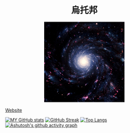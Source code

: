 <h1 align="center">
  烏托邦
</h1>
<p align="center">
  <img src="img/uni.gif" width="256" alt="Block Hole"/>
</p>

<!--
<p align="center">
  <a href="mailto:sxa05z@gmail.com">
    <img src="https://img.shields.io/badge/Gmail-D14836?style=for-the-badge&logo=gmail&logoColor=white">
  </a>
</p>


## 技能樹

### Front-end

[![CSS](https://img.shields.io/badge/CSS3-1572B6?style=for-the-badge&logo=css3&logoColor=white)](#)
[![React](https://img.shields.io/badge/React-20232A?style=for-the-badge&logo=react&logoColor=61DAFB)](#)
[![Vue](https://img.shields.io/badge/Vue.js-35495E?style=for-the-badge&logo=vuedotjs&logoColor=4FC08D)](#)
[![Chakra UI](https://img.shields.io/badge/Chakra--UI-319795?style=for-the-badge&logo=chakra-ui&logoColor=white)](#)
[![Javascript](https://img.shields.io/badge/JavaScript-323330?style=for-the-badge&logo=javascript&logoColor=F7DF1E)](#)

### Back-end

[![NodeJS](https://img.shields.io/badge/Node.js-339933?style=for-the-badge&logo=nodedotjs&logoColor=white)](#)
[![Firebase](https://img.shields.io/badge/firebase-ffca28?style=for-the-badge&logo=firebase&logoColor=black)](#)


### Data

[![MongoDB](https://img.shields.io/badge/MongoDB-4EA94B?style=for-the-badge&logo=mongodb&logoColor=white)](#)

### Cloud

[![aws](https://img.shields.io/badge/Amazon_AWS-FF9900?style=for-the-badge&logo=amazonaws&logoColor=white)](#)

-->

[Website](sarthurx.github.io)

[![MY GitHub stats](https://github-readme-stats.vercel.app/api?username=SArthurX&show_icons=true&count_private=true&theme=tokyonight)](https://github.com/SArthurX/github-readme-stats)
[![GitHub Streak](https://streak-stats.demolab.com?user=SArthurX&theme=prussian)](https://git.io/streak-stats)
[![Top Langs](https://github-readme-stats.vercel.app/api/top-langs/?username=SArthurX&theme=tokyonight&layout=compact)](https://github.com/anuraghazra/github-readme-stats)
[![Ashutosh's github activity graph](https://github-readme-activity-graph.vercel.app/graph?username=SArthurX&theme=react)](https://github.com/ashutosh00710/github-readme-activity-graph)
<!--
**SArthurX/SArthurX** is a ✨ _special_ ✨ repository because its `README.md` (this file) appears on your GitHub profile.

Here are some ideas to get you started:

- 🔭 I’m currently working on ...
- 🌱 I’m currently learning ...
- 👯 I’m looking to collaborate on ...
- 🤔 I’m looking for help with ...
- 💬 Ask me about ...
- 📫 How to reach me: ...
- 😄 Pronouns: ...
- ⚡ Fun fact: ...
-->
